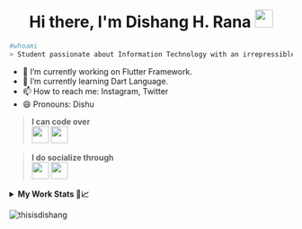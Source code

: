 ### <h1 align='center'>Hi there, I'm Dishang H. Rana <img src="https://media.giphy.com/media/mA28dHGEU8Us36wEYJ/giphy.gif" height="32" /></h1>

```bash
#whoami  
> Student passionate about Information Technology with an irrepressible desire to explore and learn new things. 
```
- 🔭 I’m currently working on Flutter Framework.
- 🌱 I’m currently learning Dart Language.
- 📫 How to reach me: Instagram, Twitter
- 😄 Pronouns: Dishu

> **I can code over**<br/>
<img src='https://cdn.icon-icons.com/icons2/2108/PNG/512/flutter_icon_130936.png' width='30px'> <img src='https://pbs.twimg.com/profile_images/993555605078994945/Yr-pWI4G.jpg' width='30px'>


> **I do socialize through** <br/>
[<img width='30px' src='https://encrypted-tbn0.gstatic.com/images?q=tbn%3AANd9GcQAyPXHOk27_8BVJkWr1aK0I6uYzVfN-MIFwA&usqp=CAU'>](https://instagram.com/thisisdishang) [<img width='30px' src='https://encrypted-tbn0.gstatic.com/images?q=tbn%3AANd9GcRYnS1hrpSdNhW1cXSDL5BdA6tiUjx15wgEQQ&usqp=CAU'>](https://www.facebook.com/Dishangkumar.Rana)

<details>
  <summary><b>My Work Stats 👤📈</b></summary>
  
![thisisdishang Stats](https://github-profile-summary-cards.vercel.app/api/cards/repos-per-language?username=thisisdishang&theme=solarized_dark)
![thisisdishang Stats](https://github-profile-summary-cards.vercel.app/api/cards/most-commit-language?username=thisisdishang&theme=solarized_dark)
![thisisdishang Summary](https://github-profile-summary-cards.vercel.app/api/cards/profile-details?username=thisisdishang&theme=solarized_dark)

​![​Activity Graph​](https://activity-graph.herokuapp.com/graph?username=thisisdishang&theme=github)

<div align="justify">
<img width="49%" src=https://github-readme-stats.vercel.app/api/top-langs/?username=thisisdishang&layout=compact&hide=roff,MATLAB&langs_count=10&theme=dark&custom_title=Top%20languages>
</div>

[![Top Langs](https://github-readme-stats.vercel.app/api/top-langs/?username=thisisdishang&theme=react&border_radius=15&custom_title=Most-Used-Languages)](https://github.com/thisisdishang/github-readme-stats)
</details>

<p align="left"><img src="https://komarev.com/ghpvc/?username=thisisdishang&label=Profile%20views&color=0e75b6&style=flat" alt="thisisdishang" /></p>

<!--
**thisisdishang/thisisdishang** is a ✨ _special_ ✨ repository because its `README.md` (this file) appears on your GitHub profile.

Here are some ideas to get you started:

- 🔭 I’m currently working on ...
- 🌱 I’m currently learning ...
- 👯 I’m looking to collaborate on ...
- 🤔 I’m looking for help with ...
- 💬 Ask me about ...
- 📫 How to reach me: ...
- 😄 Pronouns: ...
- ⚡ Fun fact: ...
-->
